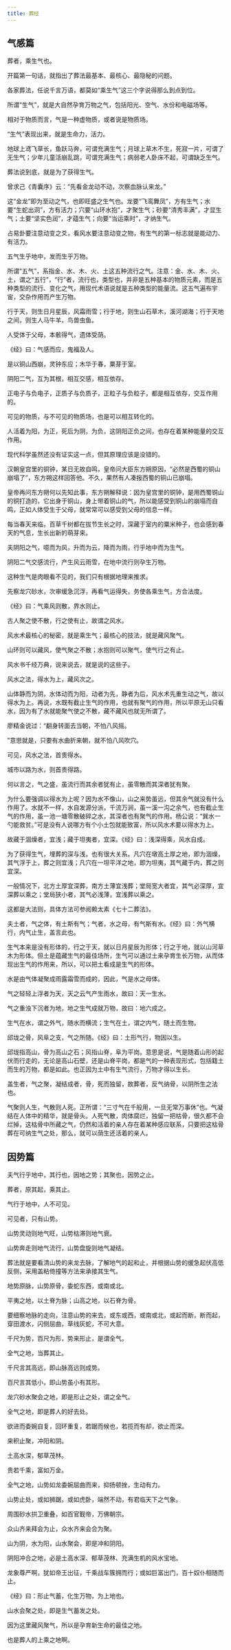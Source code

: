 ```yaml
---
title: 葬经
---
```


## 气感篇

葬者，乘生气也。

开篇第一句话，就指出了葬法最基本、最核心、最隐秘的问题。

各家葬法，任说千言万语，都莫如“乘生气”这三个字说得那么到点到位。

所谓“生气”，就是大自然孕育万物之气，包括阳光、空气、水份和电磁场等。

相对于物质而言，气是一种虚物质，或者说是物质场。

“生气”表现出来，就是生命力，活力。

地球上鸢飞草长，鱼跃马奔，可谓充满生气；月球上草木不生，死寂一片，可谓了无生气；少年儿童活崩乱跳，可谓充满生气；病弱老人卧床不起，可谓缺乏生气。

葬法说到底，就是为了获得生气。

曾求己《青囊序》云：“先看金龙动不动，次察血脉认来龙。”

这“金龙”即为至动之气，也即旺盛之生气也。龙要“飞鸾舞凤”，方有生气；水要“生蛇出洞”，方有活力；穴要“山环水抱”，才聚生气；砂要“清秀丰满”，才显生气；土要“坚实色润”，才蕴生气；向要“当运乘时”，才纳生气。

占易卦要注意动变之爻，看风水要注意动变之物，有生气的第一标志就是能动力、有活力。

五气生乎地中，发而生乎万物。

所谓“五气”，系指金、水、木、火、土这五种流行之气。注意：金、水、木、火、土，谓之“五行”，“行”者，流行也，类型也，并非是五种基本的物质元素，而是五种类型的流行、变化之气，用现代术语说就是五种类型的能量流。这五气遍布宇宙，交杂作用而产生万物。

行于天，则生日月星辰，风霜雨雪；行于地，则生山石草木，溪河湖海；行于天地之间，则生人马牛羊，鸟兽虫鱼。

人受体于父母，本骸得气，遗体受荫。

《经》曰：气感而应，鬼福及人。

是以铜山西崩，灵钟东应；木华于春，粟芽于室。

阴阳二气，互为其根，相互交感，相互依存。

正电子与负电子，正质子与负质子，正粒子与负粒子，都是相互依存，交互作用的。

可见的物质，与不可见的物质场，也是可以相互转化的。

人活着为阳，为正，死后为阴，为负，这阴阳正负之间，也存在着某种能量的交互作用。

现代科学虽然还没有证实这一点，但其原理应该是没错的。

汉朝皇宫里的铜钟，某日无故自鸣，皇帝问大臣东方朔原因，“必然是西蜀的铜山崩塌了”，东方朔这样回答他。不久，果然有人凑报西蜀的铜山已崩塌。

皇帝再问东方朔何以先知此事，东方朔解释说：因为皇宫里的铜钟，是用西蜀铜山的铜打造的，它出身于铜山，身上带着铜山的气，所以能感受到铜山的崩塌而自鸣，正如人体受生于父母，就常常可以感受到父母的信息一样。

每当春天来临，百草千树都在拔节生长之时，深藏于室内的粟米种子，也会感到春天的气息，生长出新的萌芽来。

夫阴阳之气，噫而为风，升而为云，降而为雨，行乎地中而为生气。

阴阳二气交感流行，产生风云雨雪，在地中流行则孕生万物。

这种生气是肉眼看不见的，我们只有根据地理来推求。

先察龙穴砂水，次审缓急沉浮，再看气运得失，务使各乘生气，方合法度。

《经》曰：气乘风则散，界水则止。

古人聚之使不散，行之使有止，故谓之风水。

风水术最核心的秘密，就是乘生气；最核心的技法，就是藏风聚气。

山环则可以藏风，使气聚之不散；水抱则可以聚气，使气行之有止。

风水书千经万典，说来说去，就是说的这些子。

风水之法，得水为上，藏风次之。

山体静而为阴，水体动而为阳，动者为先，静者为后，风水术先重生动之气，故以得水为上。再说，水既有截止生气的作用，也就有聚气的作用，所以平原无山只看水，因为有了水就能聚气使之不散，藏不藏风也就无所谓了。

廖精金说过：“翻身转面去当朝，不怕八风摇。

”意思就是，只要有水曲折来朝，就不怕八风吹穴。

可见，风水之法，首贵得水。

城市以路为水，则首贵得路。

何以言之，气之盛，虽流行而其余者犹有止，虽零散而其深者犹有聚。

为什么要强调以得水为上呢？因为水不像山，山之来势虽远，但其余气就没有什么作用了。水就不一样，水自发源分派，千流万涧，虽一溪一沟之余气，也有截止生气的作用，虽一池一塘零散破碎之水，其深者也有聚气的作用。杨公说：“巽水一勺能救贫。”可是没有人说哪方有个小土包就能致富，所以风水术要以得水为上。

故藏于涸燥者，宜浅；藏于坦夷者，宜深。《经》曰：浅深得乘，风水自成。

为了获得生气，埋葬的深与浅，也有很大关系。凡穴在墩高土厚之地，即为涸燥，其气浮于上，葬之则宜浅；凡穴在一坦平洋之地，即为坦夷，其气藏于内，葬之则宜深。

一般情况下，北方土厚宜深葬，南方土薄宜浅葬；堂局宽大者宜，其气必深厚，宜深葬以乘之；堂局狭小者，其气必浅薄，宜浅葬以乘之。

这都是大法则，具体方法可参阅赖太素《七十二葬法》。

夫土者，气之体，有土斯有气；气者，水之母，有气斯有水。《经》曰：外气横行，内气止生，盖言此也。

生气本来是没有形体的，行之于天，就以日月星辰为形体；行之于地，就以山河草木为形体。但土是蕴藏生气的最佳场所，生气可以通过土来孕育生长万物，从而体现出生气的作用来，所以，可以把土看成是生气的形体。

水是由气体凝聚成雨露霜雪而成的，因此，气是水之母体。

气之轻轻上浮者为天，天之云气产生雨水，故曰：天一生水。

气之重浊下沉者为地，地之生气成就万物，故曰：地六成之。

生气在水，谓之外气，随水而横流；生气在土，谓之内气，随土而生物。

邱垅之骨，风阜之支，气之所随。《经》曰：土形气行，物因以生。

邱垅指高山，骨为高山之石；风指山脊，阜为平岗。意思是说，气是随着山形的起伏而行走的，无论是高山石壁，还是山脊平岗，都是气的一种表现形式，包括籍土而生的万物，都是如此。也正因为土中有生气流行，万物才得以生长。

盖生者，气之聚，凝结成者，骨，死而独留，故葬者，反气纳骨，以阴所生之法也。

气聚则人生，气散则人死。正所谓：“三寸气在千般用，一旦无常万事休”也。气凝结在人体中的精华，就是骨头。人死气散，肉体腐烂，独留一把枯骨，很久都不会烂掉，这枯骨中所藏之气，仍然和活着的亲人存在着某种感应联系，只要把这枯骨葬在可纳生气之处，那么，就可以荫生还活着的亲人。

## 因势篇

夫气行乎地中，其行也，因地之势；其聚也，因势之止。

葬者，原其起，乘其止。

气行于地中，人不可见。

可见者，只有山势。

山势灵动则地气旺，山势枯滞则地气衰。

山势奔走则地气流行，山势盘旋则地气凝结。

葬法就是要看清山势的来龙去脉，了解地气的起和止，并根据山势的缓急起伏高低反侧，采用盖粘倚撞等方法来承接其生气。

地势原脉，山势原骨，委蛇东西，或南或北。

平夷之地，以土脊为脉；山高之地，以石脊为骨。

要细察地脉的走向，注意山势的来去，或东或西，或南或北，或起而断，断而起，穿田渡水，闪侧屈曲，草线灰蛇，不可大意。

千尺为势，百尺为形，势来形止，是谓全气。

全气之地，当葬其止。

千尺言其高远，即山脉高远则成势。

百尺言其低小，即山势虽小有其形。

龙穴砂水聚会之地，即是形止之处，谓之全气。

全气之地，即是葬人的好去处。

欲进而委婉自复，回环重复，若踞而候也，若揽而有却，欲止而深。

来积止聚，冲阳和阴。

土高水深，郁草茂林。

贵若千乘，富如万金。

全气之地，山势如龙委婉屈曲而来，抑扬顿挫，生动有力。

山势止处，或如狮踞，或如虎卧，端然不动，有君临天下之气象。

周围砂水拱卫重叠，如百官觐帝，万佛朝宗。

众山齐来拜会为止，众水齐来会合为聚。

山为阴，水为阳，山水聚会，即是冲和阴阳。

阴阳冲合之地，必是土高水深、郁草茂林、充满生机的风水宝地。

龙象尊严啊，犹如帝王出征，千乘战车簇拥而行；或如巨富出门，百十奴仆相随而止。

《经》曰：形止气蓄，化生万物，为上地也。

山水会聚之处，即是生气蓄发之处。

因为这里藏风聚气，所以是孕育新生命的最佳之地。

也是葬人的上乘之地啊。
